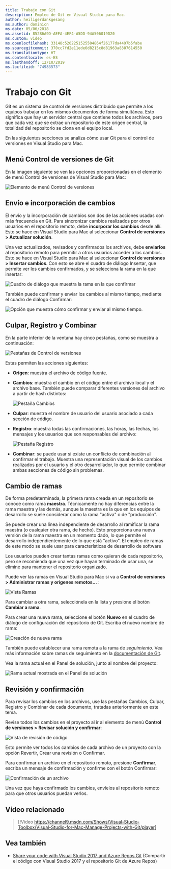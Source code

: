 ```yaml
---
title: Trabajo con Git
description: Empleo de Git en Visual Studio para Mac.
author: heiligerdankgesang
ms.author: dominicn
ms.date: 05/06/2018
ms.assetid: 852B6A9D-AEFA-4EF4-A5DD-94A506019D20
ms.custom: video
ms.openlocfilehash: 33148c5202251525504864f26177da4497b5fabe
ms.sourcegitcommit: 370cc7fd2e11ede6d8215c8d81963a8307614550
ms.translationtype: HT
ms.contentlocale: es-ES
ms.lasthandoff: 12/10/2019
ms.locfileid: "74983573"
---
```

# <a name="working-with-git"></a>Trabajo con Git

Git es un sistema de control de versiones distribuido que permite a los equipos trabajar en los mismos documentos de forma simultánea. Esto significa que hay un servidor central que contiene todos los archivos, pero que cada vez que se extrae un repositorio de este origen central, la totalidad del repositorio se clona en el equipo local.

En las siguientes secciones se analiza cómo usar Git para el control de versiones en Visual Studio para Mac.

## <a name="git-version-control-menu"></a>Menú Control de versiones de Git

En la imagen siguiente se ven las opciones proporcionadas en el elemento de menú Control de versiones de Visual Studio para Mac:

![Elemento de menú Control de versiones](media/version-control-gitVersionControlMenu.png)

## <a name="push-and-pull"></a>Envío e incorporación de cambios

El envío y la incorporación de cambios son dos de las acciones usadas con más frecuencia en Git. Para sincronizar cambios realizados por otros usuarios en el repositorio remoto, debe **incorporar los cambios** desde allí. Esto se hace en Visual Studio para Mac al seleccionar **Control de versiones > Actualizar solución**.

Una vez actualizados, revisados y confirmados los archivos, debe **enviarlos** al repositorio remoto para permitir a otros usuarios acceder a los cambios. Esto se hace en Visual Studio para Mac al seleccionar **Control de versiones > Insertar cambios**. Con esto se abre el cuadro de diálogo Insertar, que permite ver los cambios confirmados, y se selecciona la rama en la que insertar:

![Cuadro de diálogo que muestra la rama en la que confirmar](media/version-control-gitPush.png)

También puede confirmar y enviar los cambios al mismo tiempo, mediante el cuadro de diálogo Confirmar:

![Opción que muestra cómo confirmar y enviar al mismo tiempo.](media/version-control-commitPush.png)

## <a name="blame-log-and-merge"></a>Culpar, Registro y Combinar

En la parte inferior de la ventana hay cinco pestañas, como se muestra a continuación:

![Pestañas de Control de versiones](media/version-control-gitTabs.png)

Estas permiten las acciones siguientes:

* **Origen**: muestra el archivo de código fuente.
* **Cambios**: muestra el cambio en el código entre el archivo local y el archivo base. También puede comparar diferentes versiones del archivo a partir de hash distintos:

    ![Pestaña Cambios](media/version-control-gitChange.png)

* **Culpar**: muestra el nombre de usuario del usuario asociado a cada sección de código.
* **Registro**: muestra todas las confirmaciones, las horas, las fechas, los mensajes y los usuarios que son responsables del archivo:

    ![Pestaña Registro](media/version-control-gitLog.png)

* **Combinar**: se puede usar si existe un conflicto de combinación al confirmar el trabajo. Muestra una representación visual de los cambios realizados por el usuario y el otro desarrollador, lo que permite combinar ambas secciones de código sin problemas.

## <a name="switching-branches"></a>Cambio de ramas

De forma predeterminada, la primera rama creada en un repositorio se conoce como rama **maestra**. Técnicamente no hay diferencias entre la rama maestra y las demás, aunque la maestra es la que en los equipos de desarrollo se suele considerar como la rama "activa" o de "producción".

Se puede crear una línea independiente de desarrollo al ramificar la rama maestra (o cualquier otra rama, de hecho). Esto proporciona una nueva versión de la rama maestra en un momento dado, lo que permite el desarrollo independientemente de lo que está "activo". El empleo de ramas de este modo se suele usar para características de desarrollo de software

Los usuarios pueden crear tantas ramas como quieran de cada repositorio, pero se recomienda que una vez que hayan terminado de usar una, se elimine para mantener el repositorio organizado.

Puede ver las ramas en Visual Studio para Mac si va a **Control de versiones > Administrar ramas y orígenes remotos...** :

![Vista Ramas](media/version-control-gitBranch2.png)

Para cambiar a otra rama, selecciónela en la lista y presione el botón **Cambiar a rama**.

Para crear una nueva rama, seleccione el botón **Nuevo** en el cuadro de diálogo de configuración del repositorio de Git. Escriba el nuevo nombre de rama:

![Creación de nueva rama](media/version-control-gitBranch.png)

También puede establecer una rama remota a la rama de _seguimiento_. Vea más información sobre ramas de seguimiento en la [documentación de Git](https://git-scm.com/book/en/v2/Git-Branching-Remote-Branches#Tracking-Branches).

Vea la rama actual en el Panel de solución, junto al nombre del proyecto:

 ![Rama actual mostrada en el Panel de solución](media/version-control-gitBranchName.png)

## <a name="reviewing-and-committing"></a>Revisión y confirmación

Para revisar los cambios en los archivos, use las pestañas Cambios, Culpar, Registro y Combinar de cada documento, tratadas anteriormente en este tema.

Revise todos los cambios en el proyecto al ir al elemento de menú **Control de versiones > Revisar solución y confirmar**:

![Vista de revisión de código](media/version-control-gitReviewCommit.png)

Esto permite ver todos los cambios de cada archivo de un proyecto con la opción Revertir, Crear una revisión o Confirmar.

Para confirmar un archivo en el repositorio remoto, presione **Confirmar**, escriba un mensaje de confirmación y confirme con el botón Confirmar:

![Confirmación de un archivo](media/version-control-gitCommit.png)

Una vez que haya confirmado los cambios, envíelos al repositorio remoto para que otros usuarios puedan verlos.

## <a name="related-video"></a>Vídeo relacionado

> [!Video https://channel9.msdn.com/Shows/Visual-Studio-Toolbox/Visual-Studio-for-Mac-Manage-Projects-with-Git/player]

## <a name="see-also"></a>Vea también

* [Share your code with Visual Studio 2017 and Azure Repos Git](/azure/devops/repos/git/share-your-code-in-git-vs-2017) (Compartir el código con Visual Studio 2017 y el repositorio Git de Azure Repos)
